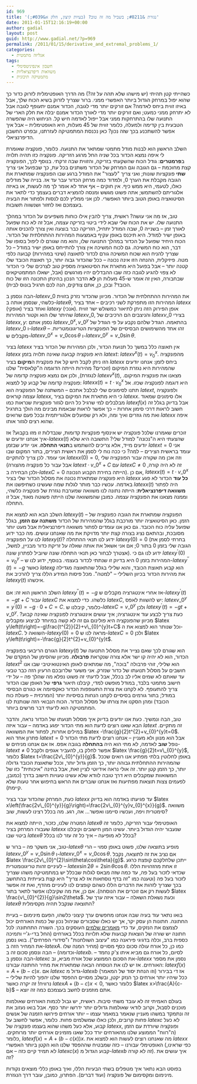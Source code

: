 ```yaml
---
id: 969
title: 'נגזרת &#8211; בשביל מה זה טוב? (בעיות קיצון, חלק א&#039;)'
date: 2011-01-15T12:16:19+00:00
author: gadial
layout: post
guid: http://www.gadial.net/?p=969
permalink: /2011/01/15/derivative_and_extremal_problems_1/
categories:
  - אנליזה מתמטית
tags:
  - חשבון אינפיניטסימלי
  - משוואות דיפרנציאליות
  - מתמטיקה תיכונית
---
```

כשהייתי קטן תהיתי (יש מישהו שלא תהה על זה?) מה הדרך האופטימלית לזרוק כדור כך שהוא יפול במרחק הגדול ביותר האפשרי ממני. ברור שצריך לזרוק בשיא הכוח שלך, אבל באיזו זווית ביחס לאדמה? אם זורקים יותר מדי לגובה, הכדור אמנם יתעופף לגובה אבל לא יתרחק ממני כמעט; ואם זורקים יותר מדי לאורך הכדור אמנם יבלה את חלק הארי של התנועה שלו בהתרחקות ממני אבל ייפול לאדמה חיש קל. הניחוש היה שהפשרה הטבעית בין קדימה ולמעלה, כלומר זווית של 45 מעלות, היא האופטימלית &#8211; אבל איך אפשר להשתכנע בכך שזה נכון? כאן נכנסת המתמטיקה לעזרתנו, ובפרט החשבון הדיפרנציאלי.

השלב הראשון הוא לבנות מודל מתמטי שמתאר את התנועה. כלומר, פונקציה שאומרת לי איפה נמצא הכדור בכל שניה החל מרגע הזריקה. פונקציה כזו תהיה תלויה ב**פרמטרים**: גודל הכוח שהשקעתי בזריקה, והזווית שבה זרקתי. בנוסף לכך, הפונקציה קצת מחוכמת &#8211; גם הגובה וגם המרחק של הכדור משתנים בכל עת, כך שבפועל אני צריך **שתי** פונקציות שונות; ואני צריך "לעצור" את המודל ברגע שבו הפונקציה שמתארת את הגובה מקבלת את הערך 0, ולמדוד כמה מרחק הכדור עבר עד אז. בנייה של מודלים כאלו, לטעמי, היא ממש כיף. אין חוקים &#8211; אף אחד לא אומר לך מה לעשות, או באיזה אלגוריתם להשתמש; אתה פשוט מגשש ומנסה להמציא דברים בעצמך כדי לתאר את הסיטואציה באופן הטוב ביותר האפשרי. לכן אני ממליץ לכם לנסות ולפתור את הבעיה בעצמכם ואז לחזור ושנשווה תשובות.

טוב, אז מה אני עושה? ראשית, צריך להבין אילו כוחות משפיעים על הכדור במהלך התנועה שלו. יש את הכוח שלי שבא לידי ביטוי בזריקה עצמה, אבל זה לא כוח שפועל לאורך זמן &#8211; בשנייה 0, שבה המודל יתחיל, הזריקה כבר בוצעה ואין צורך להכניס אותה באופן ישיר למודל. היא תיכנס באופן עקיף באמצעות המהירות ההתחלתית של הכדור. הכוח היחיד שפועל על הכדור במהלך התנועה שלו, והוא מה שגורם לו ליפול בסופו של דבר, הוא כוח המשיכה. גם לכוח המשיכה אין צורך להתייחס באופן ישיר במודל &#8211; כל שצריך להניח הוא שכוח המשיכה גורם לכדור לתאוצה (שינוי במהירות) קבועה כלפי מטה. פיזיקלית, ההנחה הזו אינה נכונה &#8211; ככל שהכדור גבוה יותר, כך תאוצת הכובד שלו קטנה יותר &#8211; אבל בפועל היא מתארת את הסיטואציה מספיק טוב לצרכים שלי כי הכדור לא צפוי להגיע לגובה כזה שבו ההבדלים יהיו מורגשים (אבל, ישאלו המתמטיקאים שבחבורה, האין זה אומר ש-45 מעלות הן **לא** הדבר הנכון בהינתן התכונה הזו של כוח הכובד? ובכן, כן, אתם צודקים, הנה לכם תרגיל בונוס לבית).

הבה ונסמן ב-$latex v\_{0}$ את המהירות ההתחלתית של הכדור. מכיוון שהכדור נזרק בזווית כלשהי, שנסמן אותה ב-$latex \theta$, המהירות הזו מתפרקת לשני רכיבים &#8211; אחד בציר $latex x$ (אופקי) ואחד בציר $latex y$ (אנכי). אופן הפירוק הזה ניתן לתיאור כמשולש ישר זווית שהיתר שלו הוא וקטור המהירות $latex v\_{0}$, והניצבים הם הרכיבים של $latex v\_{0}$ בצירי $latex x,y$: נסמן אותם $latex v\_{0}^{x},v\_{0}^{y}$ בהתאמה. הגודל שלהם נקבע על פי הגודל של $latex v\_{0}$ ו-$latex \theta$ &#8211; זהו אחד מהשימושים הבסיסיים של הפונקציות הטריגונומטריות. מקבלים ש-$latex v\_{0}^{x}=v\_{0}\cos\theta$ ו-$latex v\_{0}^{y}=v\_{0}\sin\theta$.

בציר $latex x$ אין תאוצה כלל במשך כל תנועת הכדור, ולכן המהירות של הכדור בציר $latex x$ היא פונקציה קבועה שאינה תלויה בזמן $latex t$: $latex v^{x}\left(t\right)=v_{0}^{x}$. מהפונקציה הזו ניתן לקבל חיש קל את פונקצית ה**מיקום** בציר $latex x$ ביחס לזמן: אנחנו יודעים שהמהירות היא נגזרת המיקום (זוכרים? מהירות הייתה הדוגמה ה"קלאסית" שלנו לנגזרת), ולכן אם נמצא פונקציה קדומה של $latex v^{x}\left(t\right)$, מצאנו את פונקצית המיקום. פונקציה קדומה של קבוע קל למצוא: $latex x\left(t\right)=t\cdot v_{0}^{x}$ היא דוגמה לפונקציה שכזו. אל תתנו לסימונים שלי לבלבל אתכם &#8211; המשתנה של הפונקציה הוא $latex t$, ולפונקציה עצמה קוראים $latex x$, כי היא מתארת את המיקום בציר $latex x$. אלו סימונים שמאוד מבלבלים למי שרגיל כל היום לגזור פונקציות שנראות כמו $latex f\left(x\right)$ אבל בדיוק בגלל זה חשוב לראות דרכי סימון אחרות &#8211; כך אפשר לראות שבאמת מבינים מה הולך בתרגיל ואת מה גוזרים ואיך ומה, ולא רק שפועלים אלגוריתמית ובכל פעם שרואים $latex x$ איפה שהוא רצים לגזור אותו.

זוכרים שאמרנו שלכל פונקציה יש אינסוף פונקציות קדומות, שנבדלות זו מזו בקבוע? אז איך אנחנו יודעים ש-$latex x\left(t\right)$ שהצעתי היא ה"נכונה" למודל שלי? התשובה היא שלא יודעים מייד, אלא צריכים להשתמש ב**תנאי התחלה**. אני יודע שבזמן $latex t=0$ אני עומד בראשית הצירים &#8211; למה? כי ככה נוח לי לסמן את ראשית הצירים, בתור המקום שבו אני עומד. לכן צריך להתקיים $latex x\left(0\right)=0$, וזה אכן מה שקורה עבור הפונקציה שלי (אבל עבור כל פונקציה מהצורה $latex t\cdot v\_{0}^{x}+C$ עם $latex C\ne0$ זה לא היה קורה, ולכן הבחירה ב-$latex C=0$ הייתה בחירת הקבוע הנכונה). אם כן, $latex x\left(t\right)=t\cdot v\_{0}^{x}$ היא פונקציה שמתארת נכונה את מסלול הכדור שלי בציר $latex x$ **כל עוד** הכדור לא פגע באדמה. עכשיו כבר מותר לגלות שמה שעשינו כשחיפשנו את $latex x\left(t\right)$ היה לפתור **משוואה דיפרנציאלית**: הייתה נתונה לנו משוואה שמערבת נגזרת של פונקציה כלשהי, וממנה מצאנו את הפונקציה עצמה. כמובן שהמשוואה שלנו הייתה פשוטה מאוד, אבל זו התחלה.

השלב הבא הוא למצוא את $latex y\left(t\right)$ &#8211; הפונקציה שמתארת את הגובה כפונקציה של הזמן. כאן הסיטואציה יותר מורכבת בגלל שהמהירות של הכדור **משתנה עם הזמן**, בגלל שפועל עליה כוח הכובד. גם כאן אנו עומדים לפתור משוואה דיפרנציאלית אבל מעט יותר מסובכת, ובהתאם נציג בצורה קצת יותר מדויקת את מה שאנחנו עושים. מה כבר ידוע לנו על הפונקציה $latex y\left(t\right)$? ידוע לנו תנאי ההתחלה $latex y\left(0\right)=0$ (בחרתי לסמן את הגובה שלי בזמן 0 בתור 0; אם אני אשאל את אותה שאלה על זריקת כדור מבניין, למשל, אצטרך לבחור כאן תנאי התחלה שונה שיוביל לפתרון שונה). ידוע לנו גם כי $latex y^{\prime}\left(0\right)=v_{0}^{y}$ &#8211; המהירות בזמן 0 היא בדיוק זו שנתתי לכדור בעצמי. בנוסף, ידוע לנו ש-$latex y^{\prime\prime}\left(t\right)=-g$ כאשר $latex g$ הוא קבוע תאוצת הכובד, והוא שלילי בגלל שהתאוצה מגדילה את מהירות הכדור בכיוון השלילי &#8211; "למטה". מכל פיסות המידע הללו צריך להרכיב את $latex y\left(t\right)$ איכשהו.

השלב הראשון הוא זה: אם $latex y^{\prime\prime}\left(t\right)=-g$ אז אחרי אינטגרציה מקבלים ש-$latex y^{\prime}\left(t\right)=-gt+C$ עבור $latex C$ כלשהו. כדי למצוא את $latex C$, יש להשוות לאפס: $latex v\_{0}^{y}=y^{\prime}\left(0\right)=-g\cdot0+C=C$. כלומר, קיבלנו ש-$latex C=v\_{0}^{y}$ ולכן $latex y^{\prime}\left(t\right)=-gt+v\_{0}^{y}$. כעת צריך לבצע עוד אינטגרציה; איך עושים אינטגרציה לפונקציה שאינה קבוע? מכיוון שהפונקציה היא פולינום גם זה לא קשה במיוחד לביצוע ומקבלים $latex y\left(t\right)=-g\frac{t^{2}}{2}+v\_{0}^{y}t+C$ וכל שנותר הוא למצוא את ה-$latex C$. השוואה ל-$latex y\left(0\right)=0$ מראה לנו ש-$latex C=0$ ולכן $latex y\left(t\right)=-\frac{g}{2}t^{2}+v_{0}^{y}t$.

הגורם הריבועי בפונקציה $latex y\left(t\right)$ הוא שגורם לכך שאם נצייר את מסלול התנועה של הכדור, הוא לא יהיה קו ישר אלא צורה שנקראת **פרבולה**. מכיוון שהסימן של המקדם של $latex t^{2}$ הוא שלילי, זוהי פרבולה "בוכה", מה שמתאים לאופן האינטואיטיבי שבו אנו חושבים על מסלול תנועתו של כדור שנזרק. אני משער שלרובכם הרעיון הזה כבר טבעי עד שאתם לא שמים אליו לב בכלל, אבל לדעתי זה פשוט נפלא מה שהלך פה &#8211; על ידי חישוב מתמטי בלבד, במודל מופשט למדי, קיבלנו תיאור **גרפי** של האופן שבו הכדור צריך להתעופף. לא לקחנו את צורת התעופפות הכדור כאקסיומה או כגורם הבסיסי במודל; בתור גורמים בסיסיים לקחנו הנחות בסיסיות יותר (המרכזית &#8211; פעולת כוח הכובד) ומהן הסקנו את צורתו של מסלול הכדור. הכוח הנבואי הזה שנותנת לנו המתמטיקה הוא לדעתי דבר מרשים ביותר.

טוב, הבה ונמשיך. כעת אנו יודעים בדיוק איך מסלול תנועתו של הכדור נראה, והדבר הבא שאנו רוצים לדעת הוא מתי הכדור יפגע באדמה &#8211; עבור איזה $latex t$ זה מתקיים. במילים אחרות, לפתור את המשוואה $latex -\frac{g}{2}t^{2}+v_{0}^{y}t=0$. פתרון אחד הוא $latex t=0$ אבל הוא מנוון ולא מעניין &#8211; אנחנו רוצים לדעת מתי הכדור נופל **שוב** לאדמה, לא מתי הוא היה **בהתחלה** בגובה אפס. אז אם אנחנו מניחים ש-$latex t\ne0$ אפשר לחלק בו, להעביר אגפים ולקבל $latex \frac{g}{2}t=v\_{0}^{y}$, כלומר $latex t=\frac{2v\_{0}^{y}}{g}$. באופן לחלוטין בלתי מפתיע אנו רואים שככל שהמהירות ההתחלתית גבוהה יותר, כך הזמן גדול יותר, וככל שתאוצת הכובד גדולה יותר, כך הזמן קטן יותר. זה אולי נראה אידיוטי לציין זאת, אבל בחינה "איכותית" כזו של המשואוות שמקבלים היא דרך טובה לוודא שלא עשינו טעויות חישוב בדרך (כמובן, לפעמים צצות תוצאות מפתיעות ואז אנחנו שוברים את הראש בחיפוש אחר טעות שלא קיימת).

כעת, המרחק שהכדור עבר בציר $latex x$ עד פגיעתו באדמה הוא בדיוק $latex x\left(\frac{2v\_{0}^{y}}{g}\right)=\frac{2v\_{0}^{y}v_{0}^{x}}{g}$. משוואה סימטרית ויפה, ועכשיו סיימנו ואפשר&#8230; אה, רגע. מה בכלל רצינו לעשות, שוב?

המטרה שלנו, כזכור, הייתה למצוא את $latex \theta$ האופטימלי עבור הזריקה, כלומר זה שעבורו המרחק בציר $latex x$ שנעבור יהיה הגדול ביותר. עשינו המון חישובים וקיבלנו ביטוי שבו $latex \theta$ בכלל לא מופיעה &#8211; איך כל זה עזר לנו בכלל?

טוב, אני משקר פה &#8211; ברור ש-$latex \theta$ מופיע בתוצאה שלנו, פשוט באופן סמוי &#8211; הרי $latex v\_{0}^{y}=v\_{0}\sin\theta$ ו-$latex v\_{0}^{x}=v\_{0}\cos\theta$. אם נציב את זה לתוצאה, נקבל $latex \frac{2v\_{0}^{2}\sin\theta\cos\theta}{g}$. ייתכן שלחלקכם קופצת כרגע לעיניים זהות טריגונומטרית &#8211; $latex \sin2\theta=2\sin\theta\cos\theta$. זו אחת מהזהויות הללו שכדאי לזכור בעל פה, עד כמה שזה מבאס לגלות שבכלל יש במתמטיקה משהו שצריך לזכור בעל פה (וטענה כמו "זה בדף נוסחאות אז לא צריך" היא קצת בעייתית בהתחשב בכך שצריך לזהות את הדברים הללו כשהם קופצים לנו לעיניים מהדף, ואת זה אפשר לעשות רק אם זוכרים את הנוסחה). אם כן, את מה שקיבלנו אפשר לתאר בתור $latex \frac{v\_{0}^{2}}{g}\sin2\theta$. וכעת נשאלת השאלה &#8211; עבור איזה ערך של $latex \theta$ התוצאה שנקבל תהיה מקסימלית?

בואו נתאר עוד בעיה שבה אנחנו מחפשים ערך קיצוני כלשהו, הפעם מינימום &#8211; בעיית החתונה. חתונות הן עסק יקר, אך יש כאלו שסבורים שניהול נכון של כמות האורחים יכול לצמצם את הנזקים, עד כדי [מאמרים שלמים](http://www.lee-kal.co.il/article.php?rid=55) העוסקים בכך. השורה התחתונה: לכל חתונה יש שורה של הוצאות קבועות שלא תלויות בכלל באורחים (החל בדי-ג'יי ותמיכה כספית ברב, וכלה בדגיגי פיראנה כמו "עיצוב השולחנות" ו"סידורי הפרחים"). בואו נסמן את המחיר הזה ב-$latex A$. כמו כן, כל אורח עולה סכום כסף מסויים (מחיר המנה שלו וכדומה) &#8211; הבה ונסמן סכום זה ב-$latex b$. לסיום, כל אורח גם מביא איתו צ'ק נחמד &#8211; הבה ונסמן ב-$latex c$ את הסכום הממוצע שכל אורח מביא, וב-$latex x$ נסמן את מספר האורחים. אז יש לנו את הנוסחה הבאה שמתארת את מחיר החתונה עבורנו: $latex f\left(x\right)=A+\left(b-c\right)x$. אם $latex c$ גדול מ-$latex b$ (וזו הנחת יסוד של המאמר) אז די בבירור ככל שיהיו יותר אורחים כך הנזק יקטן, ובשלב מסויים ההפסד שלנו יהפוך להיות שלילי &#8211; נרוויח! זה יקרה כאשר $latex A+\left(b-c\right)x<0$, כלומר כאשר $latex x>\frac{A}{c-b}$ &#8211; אתם מוזמנים לחשב בעצמכם כמה זה יוצא.

בעולם האמיתי זה לא עובד משתי סיבות. ראשית, יש גבול לכמות האורחים שאולמות מוכנים לסבול, וקרוב לודאי שאולמות גדולים יותר ידרשו יותר כסף. אבל בואו נעזוב את זה ונתמקד במשהו מעניין שנאמר במאמר עצמו &#8211; יותר אורחים פירושו הזמנה של אנשים פחות קרובים, ולכן כאלו שמשלמים פחות. כלומר, אפשר לחשוב על $latex c$ לא כעל קבוע, אלא כעל משהו שהוא בעצמו פונקציה של $latex x$, ופונקציה שיורדת עם הזמן (ה"רווח" הממוצע שלנו מהאורחים יורד ככל שאנו מזמינים אורחים יותר מרוחקים. כלומר, $latex f\left(x\right)=A+\left(b-c\left(x\right)\right)x$. מה שאנחנו רוצים לעשות הוא למצוא את $latex x$ האופטימלי עבורנו &#8211; כזה שמבטיח שההפסד שלנו הוא הקטן ביותר האפשרי (כפי שראינו, לא תמיד קיים כזה &#8211; אם $latex c\left(x\right)$ קבוע הגדול מ-$latex b$ זה לא קורה). איך עושים את זה?

בפוסט הבא נתאר איך מטפלים בשתי הבעיות הללו, ואיך באופן כללי מוצאים נקודות מינימום ומקסימום של פונקציה (ועוד דברים). הפתרון, כמובן, עובר דרך הנגזרת.